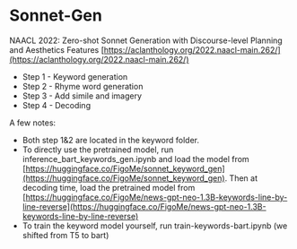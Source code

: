 # Sonnet-Gen
NAACL 2022: Zero-shot Sonnet Generation with Discourse-level Planning and Aesthetics Features [https://aclanthology.org/2022.naacl-main.262/](https://aclanthology.org/2022.naacl-main.262/)

- Step 1 - Keyword generation
- Step 2 - Rhyme word generation
- Step 3 - Add simile and imagery
- Step 4 - Decoding

A few notes:
- Both step 1&2 are located in the keyword folder. 
- To directly use the pretrained model, run inference_bart_keywords_gen.ipynb and load the model from [https://huggingface.co/FigoMe/sonnet_keyword_gen](https://huggingface.co/FigoMe/sonnet_keyword_gen). Then at decoding time, load the pretrained model from [https://huggingface.co/FigoMe/news-gpt-neo-1.3B-keywords-line-by-line-reverse](https://huggingface.co/FigoMe/news-gpt-neo-1.3B-keywords-line-by-line-reverse)
- To train the keyword model yourself, run train-keywords-bart.ipynb (we shifted from T5 to bart)



